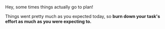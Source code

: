 Hey, some times things actually go to plan!

Things went pretty much as you expected today, so **burn down your task's effort as much as you were expecting to.**
